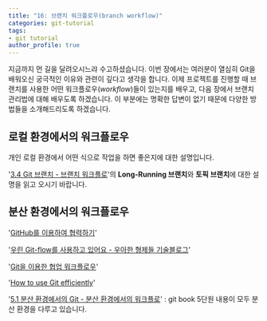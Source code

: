 ```yaml
---
title: "16: 브랜치 워크플로우(branch workflow)"
categories: git-tutorial
tags:
- git tutorial
author_profile: true
---
```


지금까지 먼 길을 달려오시느랴 수고하셨습니다. 이번 장에서는 여러분이 열심히 Git을 배워오신 궁극적인 이유와 관련이 깊다고 생각을 합니다. 이제 프로젝트를 진행할 때 브랜치를 사용한 어떤 워크플로우(*workflow*)들이 있는지를 배우고, 다음 장에서 브랜치 관리법에 대해 배우도록 하겠습니다. 이 부분에는 명확한 답변이 없기 때문에 다양한 방법들을 소개해드리도록 하겠습니다.

## 로컬 환경에서의 워크플로우

개인 로컬 환경에서 어떤 식으로 작업을 하면 좋은지에 대한 설명입니다.

'[3.4 Git 브랜치 - 브랜치 워크플로](https://git-scm.com/book/ko/v2/Git-%EB%B8%8C%EB%9E%9C%EC%B9%98-%EB%B8%8C%EB%9E%9C%EC%B9%98-%EC%9B%8C%ED%81%AC%ED%94%8C%EB%A1%9C)'의 **Long-Running 브랜치**와 **토픽 브랜치**에 대한 설명을 읽고 오시기 바랍니다.


## 분산 환경에서의 워크플로우

'[GitHub를 이용하여 협력하기](https://developer.ibm.com/kr/developer-%EA%B8%B0%EC%88%A0-%ED%8F%AC%EB%9F%BC/2018/02/05/github-collaboration/)'


'[우린 Git-flow를 사용하고 있어요 - 우아한 형제들 기술블로그](http://woowabros.github.io/experience/2017/10/30/baemin-mobile-git-branch-strategy.html)'


'[Git을 이용한 협업 워크플로우](https://lhy.kr/git-workflow)'


'[How to use Git efficiently](https://medium.freecodecamp.org/how-to-use-git-efficiently-54320a236369)'


'[5.1 분산 환경에서의 Git - 분산 환경에서의 워크플로](https://git-scm.com/book/ko/v2/%EB%B6%84%EC%82%B0-%ED%99%98%EA%B2%BD%EC%97%90%EC%84%9C%EC%9D%98-Git-%EB%B6%84%EC%82%B0-%ED%99%98%EA%B2%BD%EC%97%90%EC%84%9C%EC%9D%98-%EC%9B%8C%ED%81%AC%ED%94%8C%EB%A1%9C)' : git book 5단원 내용이 모두 분산 환경을 다루고 있습니다.
